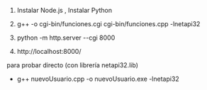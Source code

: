 
1. Instalar Node.js , Instalar Python 

2. g++ -o cgi-bin/funciones.cgi cgi-bin/funciones.cpp -lnetapi32

3. python -m http.server --cgi 8000

4. http://localhost:8000/



para probar directo (con librería netapi32.lib)

- g++ nuevoUsuario.cpp -o nuevoUsuario.exe -lnetapi32

